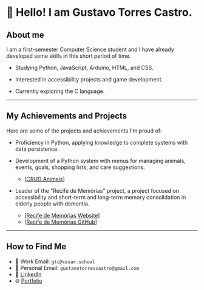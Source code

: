 # 👋 Hello! I am Gustavo Torres Castro.

## About me

I am a first-semester Computer Science student and I have already developed some skills in this short period of time.

* Studying Python, JavaScript, Arduino, HTML, and CSS.

* Interested in accessibility projects and game development.

* Currently exploring the C language.

---

## My Achievements and Projects

Here are some of the projects and achievements I'm proud of:

* Proficiency in Python, applying knowledge to complete systems with data persistence.
* Development of a Python system with menus for managing animals, events, goals, shopping lists, and care suggestions.
    * [[CRUD Animais](https://github.com/BrunoAU/CRUD_animais)]
  
* Leader of the "Recife de Memórias" project, a project focused on accessibility and short-term and long-term memory consolidation in elderly people with dementia.
   * [[Recife de Memórias Website](https://sites.google.com/cesar.school/g9-site/in%C3%ADcio)]
   * [[Recife de Memórias GitHub](https://github.com/LHFalcao/Recife_de_Memorias/blob/main)]
    
---

## How to Find Me

* 📧 Work Email: `gtc@cesar.school`
* 📧 Personal Email: `gustavotorrescastro@gmail.com`
* 💼 [LinkedIn](www.linkedin.com/in/gustavotorrescastro)
* 🌐 [Portfolio](https://tiny-croissant-84c217.netlify.app/)
